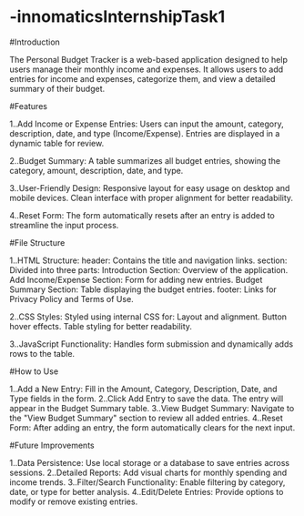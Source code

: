 # -innomaticsInternshipTask1
#Introduction

The Personal Budget Tracker is a web-based application designed to help users manage their monthly income and expenses. It allows users to add entries for income and expenses, categorize them, and view a detailed summary of their budget.

#Features

1..Add Income or Expense Entries:
Users can input the amount, category, description, date, and type (Income/Expense).
Entries are displayed in a dynamic table for review.

2..Budget Summary:
A table summarizes all budget entries, showing the category, amount, description, date, and type.

3..User-Friendly Design:
Responsive layout for easy usage on desktop and mobile devices.
Clean interface with proper alignment for better readability.

4..Reset Form:
The form automatically resets after an entry is added to streamline the input process.

#File Structure

1..HTML Structure:
header: Contains the title and navigation links.
section: Divided into three parts:
Introduction Section: Overview of the application.
Add Income/Expense Section: Form for adding new entries.
Budget Summary Section: Table displaying the budget entries.
footer: Links for Privacy Policy and Terms of Use.

2..CSS Styles:
Styled using internal CSS for:
Layout and alignment.
Button hover effects.
Table styling for better readability.

3..JavaScript Functionality:
Handles form submission and dynamically adds rows to the table.

#How to Use

1..Add a New Entry:
Fill in the Amount, Category, Description, Date, and Type fields in the form.
2..Click Add Entry to save the data.
The entry will appear in the Budget Summary table.
3..View Budget Summary:
Navigate to the "View Budget Summary" section to review all added entries.
4..Reset Form:
After adding an entry, the form automatically clears for the next input.

#Future Improvements

1..Data Persistence:
Use local storage or a database to save entries across sessions.
2..Detailed Reports:
Add visual charts for monthly spending and income trends.
3..Filter/Search Functionality:
Enable filtering by category, date, or type for better analysis.
4..Edit/Delete Entries:
Provide options to modify or remove existing entries.
